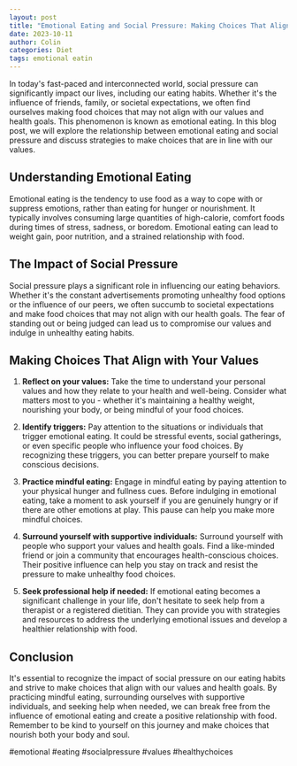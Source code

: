 ```yaml
---
layout: post
title: "Emotional Eating and Social Pressure: Making Choices That Align with Your Values"
date: 2023-10-11
author: Colin
categories: Diet
tags: emotional eatin
---
```


In today's fast-paced and interconnected world, social pressure can significantly impact our lives, including our eating habits. Whether it's the influence of friends, family, or societal expectations, we often find ourselves making food choices that may not align with our values and health goals. This phenomenon is known as emotional eating. In this blog post, we will explore the relationship between emotional eating and social pressure and discuss strategies to make choices that are in line with our values.

## Understanding Emotional Eating

Emotional eating is the tendency to use food as a way to cope with or suppress emotions, rather than eating for hunger or nourishment. It typically involves consuming large quantities of high-calorie, comfort foods during times of stress, sadness, or boredom. Emotional eating can lead to weight gain, poor nutrition, and a strained relationship with food.

## The Impact of Social Pressure

Social pressure plays a significant role in influencing our eating behaviors. Whether it's the constant advertisements promoting unhealthy food options or the influence of our peers, we often succumb to societal expectations and make food choices that may not align with our health goals. The fear of standing out or being judged can lead us to compromise our values and indulge in unhealthy eating habits.

## Making Choices That Align with Your Values

1. **Reflect on your values:** Take the time to understand your personal values and how they relate to your health and well-being. Consider what matters most to you - whether it's maintaining a healthy weight, nourishing your body, or being mindful of your food choices.

2. **Identify triggers:** Pay attention to the situations or individuals that trigger emotional eating. It could be stressful events, social gatherings, or even specific people who influence your food choices. By recognizing these triggers, you can better prepare yourself to make conscious decisions.

3. **Practice mindful eating:** Engage in mindful eating by paying attention to your physical hunger and fullness cues. Before indulging in emotional eating, take a moment to ask yourself if you are genuinely hungry or if there are other emotions at play. This pause can help you make more mindful choices.

4. **Surround yourself with supportive individuals:** Surround yourself with people who support your values and health goals. Find a like-minded friend or join a community that encourages health-conscious choices. Their positive influence can help you stay on track and resist the pressure to make unhealthy food choices.

5. **Seek professional help if needed:** If emotional eating becomes a significant challenge in your life, don't hesitate to seek help from a therapist or a registered dietitian. They can provide you with strategies and resources to address the underlying emotional issues and develop a healthier relationship with food.

## Conclusion

It's essential to recognize the impact of social pressure on our eating habits and strive to make choices that align with our values and health goals. By practicing mindful eating, surrounding ourselves with supportive individuals, and seeking help when needed, we can break free from the influence of emotional eating and create a positive relationship with food. Remember to be kind to yourself on this journey and make choices that nourish both your body and soul.

#emotional #eating #socialpressure #values #healthychoices